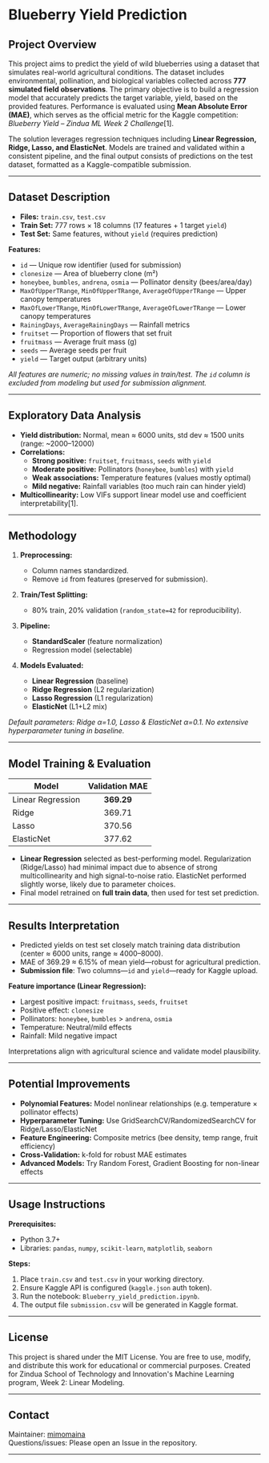 # Blueberry Yield Prediction

## Project Overview

This project aims to predict the yield of wild blueberries using a dataset that simulates real-world agricultural conditions. The dataset includes environmental, pollination, and biological variables collected across **777 simulated field observations**. The primary objective is to build a regression model that accurately predicts the target variable, yield, based on the provided features. Performance is evaluated using **Mean Absolute Error (MAE)**, which serves as the official metric for the Kaggle competition: _Blueberry Yield – Zindua ML Week 2 Challenge_[1].

The solution leverages regression techniques including **Linear Regression, Ridge, Lasso, and ElasticNet**. Models are trained and validated within a consistent pipeline, and the final output consists of predictions on the test dataset, formatted as a Kaggle-compatible submission.

---

## Dataset Description

- **Files:** `train.csv`, `test.csv`
- **Train Set:** 777 rows × 18 columns (17 features + 1 target `yield`)
- **Test Set:** Same features, without `yield` (requires prediction)

**Features:**
- `id` — Unique row identifier (used for submission)
- `clonesize` — Area of blueberry clone (m²)
- `honeybee`, `bumbles`, `andrena`, `osmia` — Pollinator density (bees/area/day)
- `MaxOfUpperTRange`, `MinOfUpperTRange`, `AverageOfUpperTRange` — Upper canopy temperatures
- `MaxOfLowerTRange`, `MinOfLowerTRange`, `AverageOfLowerTRange` — Lower canopy temperatures
- `RainingDays`, `AverageRainingDays` — Rainfall metrics
- `fruitset` — Proportion of flowers that set fruit
- `fruitmass` — Average fruit mass (g)
- `seeds` — Average seeds per fruit
- `yield` — Target output (arbitrary units)

_All features are numeric; no missing values in train/test. The `id` column is excluded from modeling but used for submission alignment._

---

## Exploratory Data Analysis

- **Yield distribution:** Normal, mean ≈ 6000 units, std dev ≈ 1500 units (range: ~2000–12000)
- **Correlations:**
  - **Strong positive:** `fruitset`, `fruitmass`, `seeds` with `yield`
  - **Moderate positive:** Pollinators (`honeybee`, `bumbles`) with `yield`
  - **Weak associations:** Temperature features (values mostly optimal)
  - **Mild negative:** Rainfall variables (too much rain can hinder yield)
- **Multicollinearity:** Low VIFs support linear model use and coefficient interpretability[1].

---

## Methodology

1. **Preprocessing:** 
   - Column names standardized.
   - Remove `id` from features (preserved for submission).

2. **Train/Test Splitting:**
   - 80% train, 20% validation (`random_state=42` for reproducibility).

3. **Pipeline:**
   - **StandardScaler** (feature normalization)
   - Regression model (selectable)

4. **Models Evaluated:**
   - **Linear Regression** (baseline)
   - **Ridge Regression** (L2 regularization)
   - **Lasso Regression** (L1 regularization)
   - **ElasticNet** (L1+L2 mix)

_Default parameters: Ridge α=1.0, Lasso & ElasticNet α=0.1. No extensive hyperparameter tuning in baseline._

---

## Model Training & Evaluation

| Model              | Validation MAE |
|--------------------|:--------------:|
| Linear Regression  |   **369.29**   |
| Ridge              |    369.71      |
| Lasso              |    370.56      |
| ElasticNet         |    377.62      |

- **Linear Regression** selected as best-performing model. Regularization (Ridge/Lasso) had minimal impact due to absence of strong multicollinearity and high signal-to-noise ratio. ElasticNet performed slightly worse, likely due to parameter choices.
- Final model retrained on **full train data**, then used for test set prediction.

---

## Results Interpretation

- Predicted yields on test set closely match training data distribution (center ≈ 6000 units, range ≈ 4000–8000).
- MAE of 369.29 ≈ 6.15% of mean yield—robust for agricultural prediction.
- **Submission file**: Two columns—`id` and `yield`—ready for Kaggle upload.

**Feature importance (Linear Regression):**
- Largest positive impact: `fruitmass`, `seeds`, `fruitset`
- Positive effect: `clonesize`
- Pollinators: `honeybee`, `bumbles` > `andrena`, `osmia`
- Temperature: Neutral/mild effects
- Rainfall: Mild negative impact

Interpretations align with agricultural science and validate model plausibility.

---

## Potential Improvements

- **Polynomial Features:** Model nonlinear relationships (e.g. temperature × pollinator effects)
- **Hyperparameter Tuning:** Use GridSearchCV/RandomizedSearchCV for Ridge/Lasso/ElasticNet
- **Feature Engineering:** Composite metrics (bee density, temp range, fruit efficiency)
- **Cross-Validation:** k-fold for robust MAE estimates
- **Advanced Models:** Try Random Forest, Gradient Boosting for non-linear effects

---

## Usage Instructions

**Prerequisites:**
- Python 3.7+  
- Libraries: `pandas`, `numpy`, `scikit-learn`, `matplotlib`, `seaborn`


**Steps:**
1. Place `train.csv` and `test.csv` in your working directory.
2. Ensure Kaggle API is configured (`kaggle.json` auth token).
3. Run the notebook: `Blueberry_yield_prediction.ipynb`.
4. The output file `submission.csv` will be generated in Kaggle format.

---

## License

This project is shared under the MIT License. You are free to use, modify, and distribute this work for educational or commercial purposes. Created for Zindua School of Technology and Innovation's Machine Learning program, Week 2: Linear Modeling.

---

## Contact

Maintainer: [mimomaina](https://github.com/mimomaina)  
Questions/issues: Please open an Issue in the repository.

---




